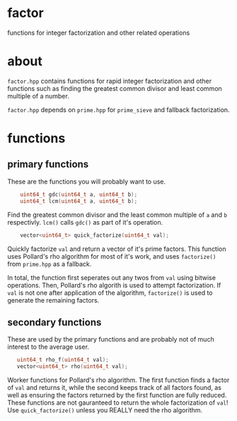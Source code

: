 # factor
functions for integer factorization and other related operations

# about

`factor.hpp` contains functions for rapid integer factorization and
other functions such as finding the greatest common divisor and least
common multiple of a number.

`factor.hpp` depends on `prime.hpp` for `prime_sieve` and fallback
factorization.

# functions

## primary functions

These are the functions you will probably want to use.

```C++
    uint64_t gdc(uint64_t a, uint64_t b);
    uint64_t lcm(uint64_t a, uint64_t b);
```

Find the greatest common divisor and the least common multiple of `a` and
`b` respectivly. `lcm()` calls `gdc()` as part of it's operation.

```C++
    vector<uint64_t> quick_factorize(uint64_t val);
```

Quickly factorize `val` and return a vector of it's prime factors. This
function uses Pollard's rho algorithm for most of it's work, and uses
`factorize()` from `prime.hpp` as a fallback.

In total, the function first seperates out any twos from `val` using
bitwise operations. Then, Pollard's rho algorith is used to attempt 
factorization. If `val` is not one after application of the algorithm,
`factorize()` is used to generate the remaining factors.


## secondary functions

These are used by the primary functions and are probably not of much
interest to the average user.

```C++
   uint64_t rho_f(uint64_t val); 
   vector<uint64_t> rho(uint64_t val); 
```

Worker functions for Pollard's rho algorithm. The first function finds a
factor of `val` and returns it, while the second keeps track of all factors
found, as well as ensuring the factors returned by the first function are
fully reduced. These functions are not gauranteed to return the whole
factorization of `val`! Use `quick_factorize()` unless you REALLY need
the rho algorithm.
